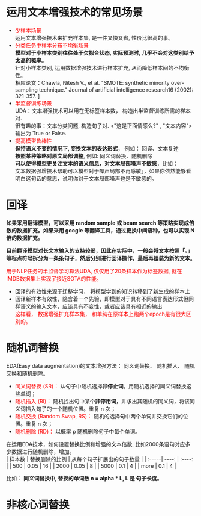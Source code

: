 # 运用文本增强技术的常见场景
- <font color='red'>少样本场景</font>  
运用文本增强技术来扩充样本集, 是一件又快又省, 性价比很高的事。  
- <font color='red'>分类任务中样本分布不均衡场景</font>  
**模型对于小样本类别往往处于欠拟合状态, 实际预测时, 几乎不会对这类别给予太高的概率。**  
针对小样本类别, 运用数据增强技术进行样本扩充, 从而降低样本间的不均衡性。  
相应论文：Chawla, Nitesh V., et al. "SMOTE: synthetic minority over-sampling technique." Journal of artificial intelligence research16 (2002): 321-357. ]
- <font color='red'>半监督训练场景</font>  
UDA：文本增强技术可以用在无标签样本数， 构造出半监督训练所需的样本对.  
很有趣的事：文本分类问题, 构造句子对. <"这是正面情感么?" , "文本内容"> 输出为 True or False.  
- <font color='red'>提高模型鲁棒性</font>  
**保持语义不变的情况下, 变换文本的表达形式**， 例如： 回译、文本复述  
**按照某种策略对原文局部调整**, 例如: 同义词替换、随机删除  
**可以使得模型更关注文本的语义信息，对文本局部噪声不敏感**，比如：  
文本数据强增技术帮助可以模型对于噪声局部不再感敏」，如果你依然能够看明白这句话的意思，说明你对于文本局部噪声也是不敏感的。  

# 回译  
**如果采用翻译模型，可以采用 random sample 或 beam search 等策略实现成倍数的数据扩充。如果采用 google 等翻译工具，通过更换中间语种，也可以实现 N 倍的数据扩充。**  
  
**目前翻译模型对长文本输入的支持较弱，因此在实际中，一般会将文本按照「。」等标点符号拆分为一条条句子，然后分别进行回译操作，最后再组装为新的文本。**  

<font color=red>用于NLP任务的半监督学习算法UDA, 仅仅用了20条样本作为标签数据, 就在IMDB数据集上实现了接近SOTA的性能。</font>  
- 回译的有效性来源于迁移学习， 将模型学到的知识转移到了新生成的样本上  
- 回译新样本有效性，隐含着一个先验，即模型对于具有不同语言表达形式但同样语义的输入文本，应该具有不变性，或者应该具有相近的输出  
<font color='red'>这样看， 数据增强扩充样本集， 和单纯在原样本上跑两个epoch是有很大区别的。</font> 

# 随机词替换
EDA(Easy data augmentation)的文本增强方法： 同义词替换、 随机插入、 随机交换和随机删除。  
- <font color='red'>同义词替换 (SR)：</font> 从句子中随机选择**非停止词**。用随机选择的同义词替换这些单词；
- <font color='red'>随机插入 (RI)：</font> 随机找出句中某个**非停用词**，并求出其随机的同义词，将该同义词插入句子的一个随机位置。重复 n 次；
- <font color='red'>随机交换 (Random Swap, RS)：</font> 随机的选择句中两个单词并交换它们的位置。重复 n 次；
- <font color='red'>随机删除 (RD)：</font> 以概率 p 随机删除句子中每个单词。  

在运用EDA技术，如何设置替换比例和增强的文本倍数, 比如2000条语句对应多少数据进行随机删除，增加。  
| 样本数 | 替换删除的比例 | 从每个句子扩展出的句子数量 |
| :-----| ----: | :----: |
| 500 | 0.05 | 16 |
| 2000 | 0.05 | 8 |
| 5000 | 0.1  | 4 |
| more | 0.1 | 4 |

比如： **同义词替换中, 替换的单词数 n = alpha * L, L 是 句子长度。**  

# 非核心词替换

